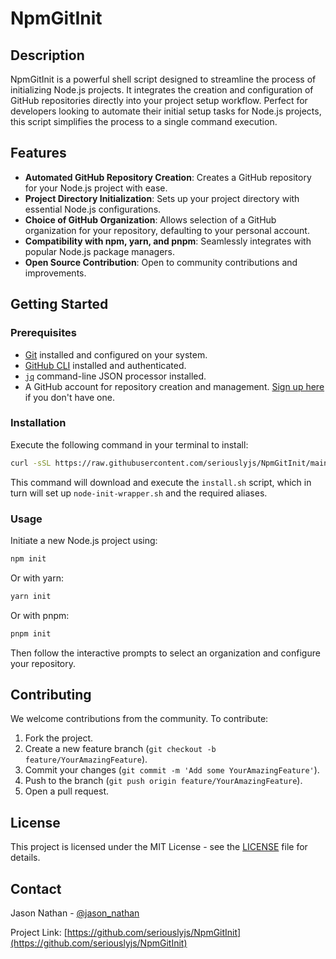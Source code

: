 # NpmGitInit

## Description

NpmGitInit is a powerful shell script designed to streamline the process of initializing Node.js projects. It integrates the creation and configuration of GitHub repositories directly into your project setup workflow. Perfect for developers looking to automate their initial setup tasks for Node.js projects, this script simplifies the process to a single command execution.

## Features

- **Automated GitHub Repository Creation**: Creates a GitHub repository for your Node.js project with ease.
- **Project Directory Initialization**: Sets up your project directory with essential Node.js configurations.
- **Choice of GitHub Organization**: Allows selection of a GitHub organization for your repository, defaulting to your personal account.
- **Compatibility with npm, yarn, and pnpm**: Seamlessly integrates with popular Node.js package managers.
- **Open Source Contribution**: Open to community contributions and improvements.

## Getting Started

### Prerequisites

- [Git](https://git-scm.com/book/en/v2/Getting-Started-Installing-Git) installed and configured on your system.
- [GitHub CLI](https://cli.github.com/manual/installation) installed and authenticated.
- [`jq`](https://stedolan.github.io/jq/download/) command-line JSON processor installed.
- A GitHub account for repository creation and management. [Sign up here](https://github.com/join) if you don't have one.

### Installation

Execute the following command in your terminal to install:

```bash
curl -sSL https://raw.githubusercontent.com/seriouslyjs/NpmGitInit/main/install.sh | bash
```

This command will download and execute the `install.sh` script, which in turn will set up `node-init-wrapper.sh` and the required aliases.

### Usage

Initiate a new Node.js project using:

```bash
npm init
```

Or with yarn:

```bash
yarn init
```

Or with pnpm:

```bash
pnpm init
```

Then follow the interactive prompts to select an organization and configure your repository.

## Contributing

We welcome contributions from the community. To contribute:

1. Fork the project.
2. Create a new feature branch (`git checkout -b feature/YourAmazingFeature`).
3. Commit your changes (`git commit -m 'Add some YourAmazingFeature'`).
4. Push to the branch (`git push origin feature/YourAmazingFeature`).
5. Open a pull request.

## License

This project is licensed under the MIT License - see the [LICENSE](https://github.com/seriouslyjs/NpmGitInit/blob/main/LICENSE) file for details.

## Contact

Jason Nathan - [@jason_nathan](https://twitter.com/jason_nathan)

Project Link: [https://github.com/seriouslyjs/NpmGitInit](https://github.com/seriouslyjs/NpmGitInit)

